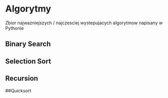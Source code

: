 # Algorytmy
Zbior najwazniejszych / najczesciej wystepujacych algorytmow napisany w Pythonie

## Binary Search

## Selection Sort

## Recursion

##Quicksort

